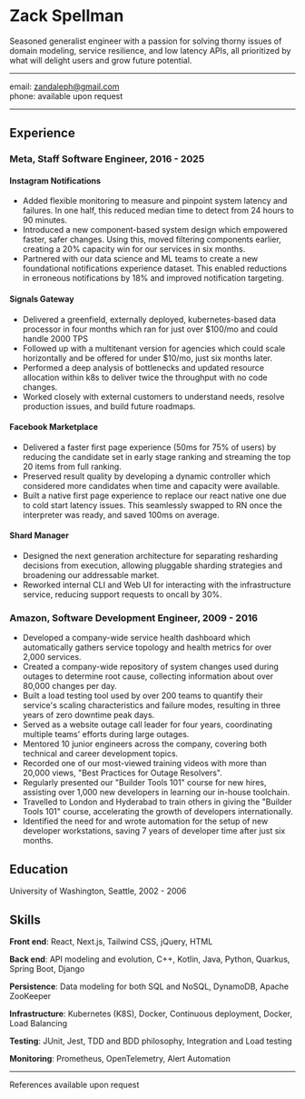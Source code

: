 # Zack Spellman

Seasoned generalist engineer with a passion for solving thorny issues of domain modeling, service resilience, and low latency APIs, all prioritized by what will delight users and grow future potential.

--------------------------
email: zandaleph@gmail.com  
phone: available upon request

--------------------------

## Experience

### Meta, Staff Software Engineer, 2016 - 2025

#### Instagram Notifications

* Added flexible monitoring to measure and pinpoint system latency and failures. In one half, this reduced median time to detect from 24 hours to 90 minutes.
* Introduced a new component-based system design which empowered faster, safer changes. Using this, moved filtering components earlier, creating a 20% capacity win for our services in six months.
* Partnered with our data science and ML teams to create a new foundational notifications experience dataset. This enabled reductions in erroneous notifications by 18% and improved notification targeting.

#### Signals Gateway

* Delivered a greenfield, externally deployed, kubernetes-based data processor in four months which ran for just over $100/mo and could handle 2000 TPS
* Followed up with a multitenant version for agencies which could scale horizontally and be offered for under $10/mo, just six months later.
* Performed a deep analysis of bottlenecks and updated resource allocation within k8s to deliver twice the throughput with no code changes.
* Worked closely with external customers to understand needs, resolve production issues, and build future roadmaps.

#### Facebook Marketplace

* Delivered a faster first page experience (50ms for 75% of users) by reducing the candidate set in early stage ranking and streaming the top 20 items from full ranking.
* Preserved result quality by developing a dynamic controller which considered more candidates when time and capacity were available.
* Built a native first page experience to replace our react native one due to cold start latency issues.  This seamlessly swapped to RN once the interpreter was ready, and saved 100ms on average.

#### Shard Manager

* Designed the next generation architecture for separating resharding decisions from execution, allowing pluggable sharding strategies and broadening our addressable market.
* Reworked internal CLI and Web UI for interacting with the infrastructure service, reducing support requests to oncall by 30%.

### Amazon, Software Development Engineer, 2009 - 2016

* Developed a company-wide service health dashboard which automatically gathers service topology and health metrics for over 2,000 services.
* Created a company-wide repository of system changes used during outages to determine root cause, collecting information about over 80,000 changes per day.
* Built a load testing tool used by over 200 teams to quantify their service's scaling characteristics and failure modes, resulting in three years of zero downtime peak days.
* Served as a website outage call leader for four years, coordinating multiple teams' efforts during large outages.
* Mentored 10 junior engineers across the company, covering both technical and career development topics.
* Recorded one of our most-viewed training videos with more than 20,000 views, "Best Practices for Outage Resolvers".
* Regularly presented our "Builder Tools 101" course for new hires, assisting over 1,000 new developers in learning our in-house toolchain.
* Travelled to London and Hyderabad to train others in giving the "Builder Tools 101" course, accelerating the growth of developers internationally.
* Identified the need for and wrote automation for the setup of new developer workstations, saving 7 years of developer time after just six months.


Education
---------
University of Washington, Seattle, 2002 - 2006  

Skills
------

**Front end**: React, Next.js, Tailwind CSS, jQuery, HTML

**Back end**: API modeling and evolution, C++, Kotlin, Java, Python, Quarkus, Spring Boot, Django

**Persistence**: Data modeling for both SQL and NoSQL, DynamoDB, Apache ZooKeeper

**Infrastructure**: Kubernetes (K8S), Docker, Continuous deployment, Docker, Load Balancing

**Testing**: JUnit, Jest, TDD and BDD philosophy, Integration and Load testing

**Monitoring**: Prometheus, OpenTelemetry, Alert Automation

------
References available upon request

